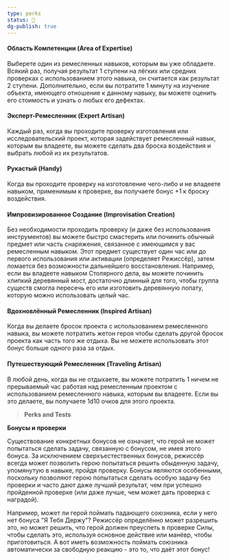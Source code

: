```yaml
---
type: perks
status: 🚧
dg-publish: true
---
```

#### Область Компетенции (Area of Expertise)

Выберете один из ремесленных навыков, которым вы уже обладаете. Всякий раз, получая результат 1 ступени на лёгких или средних проверках с использованием этого навыка, он считается как результат 2 ступени. Дополнительно, если вы потратите 1 минуту на изучение объекта, имеющего отношение к данному навыку, вы можете оценить его стоимость и узнать о любых его дефектах.

#### Эксперт-Ремесленник (Expert Artisan)

Каждый раз, когда вы проходите проверку изготовления или исследовательский проект, которая задействует ремесленный навык, которым вы владеете, вы можете сделать два броска воздействия и выбрать любой из их результатов.

#### Рукастый (Handy)

Когда вы проходите проверку на изготовление чего-либо и не владеете навыком, применимым к проверке, вы получаете бонус +1 к броску воздействия.

#### Импровизированное Создание (Improvisation Creation)

Без необходимости проходить проверку (и даже без использования инструментов) вы можете быстро смастерить или починить обычный предмет или часть снаряжения, связанное с имеющимся у вас ремесленным навыком. Этот предмет существует один час или до первого использования или активации (определяет Режиссёр), затем ломается без возможности дальнейшего восстановления. Например, если вы владеете навыком Столярного дела, вы можете починить хлипкий деревянный мост, достаточно длинный для того, чтобы группа существ смогла пересечь его или изготовить деревянную лопату, которую можно использовать целый час.

#### Вдохновлённый Ремесленник (Inspired Artisan)

Когда вы делаете бросок проекта с использованием ремесленного навыка, вы можете потратить жетон героя чтобы сделать другой бросок проекта как часть того же отдыха. Вы не можете использовать этот бонус больше одного раза за отдых.

#### Путешествующий Ремесленник (Traveling Artisan)

В любой день, когда вы не отдыхаете, вы можете потратить 1 ничем не прерываемый час работая над ремесленным проектом с использованием ремесленного навыка, которым вы владеете. Если вы это делаете, вы получаете 1d10 очков для этого проекта.


<!-- -->
> **Perks and Tests**

**Бонусы и проверки**

Существование конкретных бонусов не означает, что герой не может попытаться сделать задачу, связанную с бонусом, не имея этого бонуса. За исключением сверхъестественных бонусов, режиссёр всегда может позволить герою попытаться решить обыденную задачу, упомянутую в навыке, пройдя проверку. Бонусы являются особенными, поскольку позволяют герою попытаться сделать особую задачу без проверки и часто дают даже лучший результат, чем при успешно пройденной проверке (или даже лучше, чем может дать проверка с наградой).

Например, может ли герой поймать падающего союзника, если у него нет бонуса "Я Тебя Держу"? Режиссёр определённо может разрешить это, но может решить, что герой должен преуспеть в проверке Силы, чтобы сделать это, используя основное действие или манёвр, чтобы приготовиться. А вот иметь возможность поймать союзника автоматически за свободную реакцию - это то, что даёт этот бонус!


